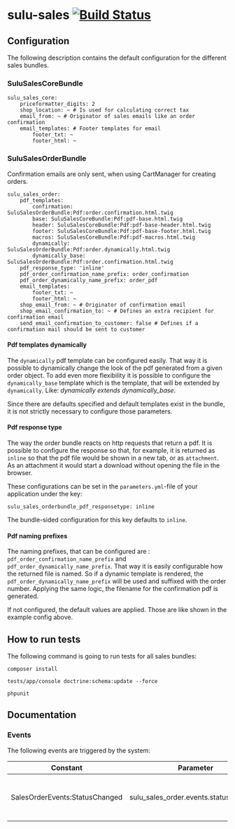 # sulu-sales [![Build Status](https://travis-ci.org/sulu/sulu-sales.svg?branch=develop)](https://travis-ci.org/sulu/sulu-sales)

## Configuration

The following description contains the default configuration for the different sales bundles.

### SuluSalesCoreBundle

```
sulu_sales_core:
    priceformatter_digits: 2
    shop_location: ~ # Is used for calculating correct tax
    email_from: ~ # Originator of sales emails like an order confirmation
    email_templates: # Footer templates for email
        footer_txt: ~
        footer_html: ~
```

### SuluSalesOrderBundle

Confirmation emails are only sent, when using CartManager for creating orders.

```
sulu_sales_order:
    pdf_templates:
        confirmation: SuluSalesOrderBundle:Pdf:order.confirmation.html.twig
        base: SuluSalesCoreBundle:Pdf:pdf-base.html.twig
        header: SuluSalesCoreBundle:Pdf:pdf-base-header.html.twig
        footer: SuluSalesCoreBundle:Pdf:pdf-base-footer.html.twig
        macros: SuluSalesCoreBundle:Pdf:pdf-macros.html.twig
        dynamically: SuluSalesOrderBundle:Pdf:order.dynamically.html.twig
        dynamically_base: SuluSalesOrderBundle:Pdf:order.confirmation.html.twig
    pdf_response_type: 'inline'
    pdf_order_confirmation_name_prefix: order_confirmation
    pdf_order_dynamically_name_prefix: order_pdf
    email_templates:
        footer_txt: ~
        footer_html: ~
    shop_email_from: ~ # Originator of confirmation email
    shop_email_confirmation_to: ~ # Defines an extra recipient for confirmation email
    send_email_confirmation_to_customer: false # Defines if a confirmation mail should be sent to customer
```

#### Pdf templates dynamically

The `dynamically` pdf template can be configured easily. That way it is possible to dynamically change the look of the
pdf generated from a given order object. To add even more flexibility it is possible to configure the
`dynamically_base` template which is the template, that will be extended by `dynamically`. Like: *dynamically extends
dynamically_base*.

Since there are defaults specified and default templates exist in the bundle, it is not strictly necessary to configure
those parameters.

#### Pdf response type

The way the order bundle reacts on http requests that return a pdf. It is possible to configure the response so that, for example, it is returned as `inline` so that the pdf file would be shown in a new tab, or as `attachment`. As an attachment it would start a download without opening the file in the browser.

These configurations can be set in the `parameters.yml`-file of your application under the key:
```
sulu_sales_orderbundle_pdf_responsetype: inline
```
The bundle-sided configuration for this key defaults to `inline`.

#### Pdf naming prefixes

The naming prefixes, that can be configured are : `pdf_order_confirmation_name_prefix` and
`pdf_order_dynamically_name_prefix`. That way it is easily configurable how the returned file is named. So if a dynamic
template is rendered, the `pdf_order_dynamically_name_prefix` will be used and suffixed with the order number. Applying
the same logic, the filename for the confirmation pdf is generated.

If not configured, the default values are applied. Those are like shown in the example config above.

## How to run tests

The following command is going to run tests for all sales bundles:

```
composer install

tests/app/console doctrine:schema:update --force

phpunit
```

## Documentation

### Events

The following events are triggered by the system:

| Constant | Parameter  | Triggered | Parameters |
|---|---|---|---|
|SalesOrderEvents:StatusChanged| sulu_sales_order.events.status_changed  | Triggered when the status of an order changes.  | SuluSalesOrderStatusChangeEvent |
